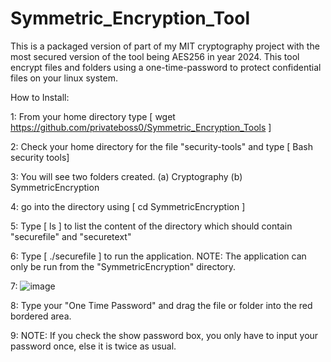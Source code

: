 # Symmetric_Encryption_Tool
This is a packaged version of part of my MIT cryptography project with the most secured version of the tool being AES256 in year 2024.
This tool encrypt files and folders using a one-time-password to protect confidential files on your linux system.

How to Install:

1: From your home directory type [ wget https://github.com/privateboss0/Symmetric_Encryption_Tools ]

2: Check your home directory for the file "security-tools" and type [ Bash security tools]

3: You will see two folders created. (a) Cryptography (b) SymmetricEncryption

4: go into the directory using [ cd SymmetricEncryption ] 

5: Type [ ls ] to list the content of the directory which should contain "securefile" and "securetext"

6: Type [ ./securefile ] to run the application. NOTE: The application can only be run from the "SymmetricEncryption" directory.

7: ![image](https://github.com/privateboss0/Symmetric_Encryption_Tools/assets/89046656/4e7010e4-2a63-4a32-a190-a196f552a46a)

8: Type your "One Time Password" and drag the file or folder into the red bordered area.

9: NOTE: If you check the show password box, you only have to input your password once, else it is twice as usual.
